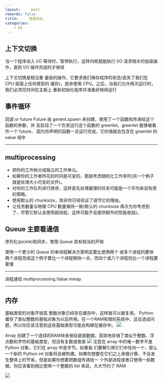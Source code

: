 ```yaml
---
layout:     post
rewards: false
title:     性能优化
categories:
    - py
---
```



## 上下文切换
当一个程序进入 I/O 等待时，暂停执行，这样内核就能执行 I/O 请求相关的低级操作，直到 I/O 操作完成时才继续

上下文切换是相当重 量级的操作。它要求我们保存程序的状态(丢失了我们在 CPU 层面上任何类型的 缓存)，放弃使用 CPU。之后，当我们允许再次运行时，我们必须花时间在主板上 重新初始化程序并准备好继续运行

## 事件循环
回调 or future
Future 由 gevent.spawn 来创建，使用了一个函数和传递给这个函数的参数，并 且启动了一个负责运行这个函数的 greenlet。greenlet 能够被看作一个 future， 因为你声明的函数一旦运行完成，它的值就会包含在 greenlet 的 value 域中

---

## multiprocessing
-  把你的工作拆分成独立的工作单元。
- 如果你的工作者所花的时间是可变的，那就考虑随机化工作序列(另一个例子 就是处理大小可变的文件)。
- 对你的工作队列进行排序，这样首先处理最慢的任务可能是一个平均来说有用 的策略。
- 使用默认的 chunksize，除非你已经验证了调节它的理由。
- 让任务数量与物理 CPU 数量保持一致(默认的 chunksize 再次为你考虑到
了，尽管它默认会使用超线程，这样可能不会提供额外的性能收益)。

## Queue 主要看通信
序列化(pickle)和同步，使用 Queue 具有相当的开销

使用一个更少的 Queue 的单进程解决方案明显要比使用两个 或多个进程的要快
两个进程完成这个例子要比一个进程稍快一点，而四个或八个进程则比一个进程要更慢

---

进程通信
multiprocessing.Value
mmap

---

## 内存
基础类型的对象开销高 整数对象已经存在缓存中，这样就可以被复用。
Python 缓存了类似整数的基础对象为以后所用。在一个RAM有限的系统中，这会造成问题，所以你应该注意到这些基础类型可能会构建在缓存中。
![](https://cdn.jsdelivr.net/gh/631068264/img/006tNbRwgy1fud33bvfncj31kw0ma78v.jpg)


Array 创建了一个连续的RAM块来保存底层数据，高效地存储了类似于整数、浮点数和字符的基础类型，但没有复数或者类
![](https://cdn.jsdelivr.net/gh/631068264/img/006tNbRwgy1fud33hpshwj31gc0eydhb.jpg)
注意在 array 中的唯一数字不是 Python 对象，它们在 array 中是字节。如果我 们要解引用它们中任何一个，那么一个新的 Python int 对象将会被构建。如果你想要在它们之上来做计算，不会发生整体上的节省，但是如果你想要把数组传递给一 个外部进程或者只使用一些数据，你应该看到相比使用一个整数的 list 来说，大大节约了 RAM

![](https://cdn.jsdelivr.net/gh/631068264/img/006tNbRwgy1fud38dwqa9j31kw0vh793.jpg)